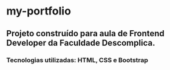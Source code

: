 # my-portfolio

## Projeto construído para aula de Frontend Developer da Faculdade Descomplica. 

### Tecnologias utilizadas: HTML, CSS e Bootstrap
